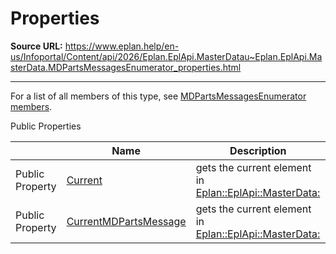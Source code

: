 # Properties

**Source URL:** https://www.eplan.help/en-us/Infoportal/Content/api/2026/Eplan.EplApi.MasterDatau~Eplan.EplApi.MasterData.MDPartsMessagesEnumerator_properties.html

---

For a list of all members of this type, see [MDPartsMessagesEnumerator members](Eplan.EplApi.MasterDatau~Eplan.EplApi.MasterData.MDPartsMessagesEnumerator_members.html).

Public Properties

|  | Name | Description |
| --- | --- | --- |
| Public Property | [Current](Eplan.EplApi.MasterDatau~Eplan.EplApi.MasterData.MDPartsMessagesEnumerator~Current.html) | gets the current element in [Eplan::EplApi::MasterData:](Eplan.EplApi.MasterDatau~Eplan.EplApi.MasterData.MDPartsDatabaseMessages.html) |
| Public Property | [CurrentMDPartsMessage](Eplan.EplApi.MasterDatau~Eplan.EplApi.MasterData.MDPartsMessagesEnumerator~CurrentMDPartsMessage.html) | gets the current element in [Eplan::EplApi::MasterData:](Eplan.EplApi.MasterDatau~Eplan.EplApi.MasterData.MDPartsDatabaseMessages.html) |


